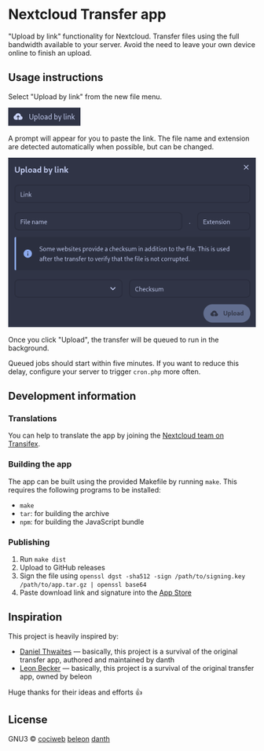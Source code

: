 # Nextcloud Transfer app

"Upload by link" functionality for Nextcloud. Transfer files using the full
bandwidth available to your server. Avoid the need to leave your own device
online to finish an upload.

## Usage instructions

Select "Upload by link" from the new file menu.

![Menu at the top of the files page.](img/menu.png)

A prompt will appear for you to paste the link. The file name and extension are
detected automatically when possible, but can be changed.

![The prompt appears in the middle of the screen.](img/prompt.png)

Once you click "Upload", the transfer will be queued to run in the background.

Queued jobs should start within five minutes. If you want to reduce this delay,
configure your server to trigger `cron.php` more often.

## Development information

### Translations

You can help to translate the app by joining the
[Nextcloud team on Transifex](https://www.transifex.com/nextcloud/nextcloud/).

### Building the app

The app can be built using the provided Makefile by running `make`.
This requires the following programs to be installed:

* `make`
* `tar`: for building the archive
* `npm`: for building the JavaScript bundle

### Publishing

1. Run `make dist`
2. Upload to GitHub releases
3. Sign the file using `openssl dgst -sha512 -sign /path/to/signing.key /path/to/app.tar.gz | openssl base64`
4. Paste download link and signature into the [App Store](http://apps.nextcloud.com/)

## Inspiration

This project is heavily inspired by:


- [Daniel Thwaites][danth] — basically, this project is a survival of the original transfer app, authored and maintained by danth
- [Leon Becker][beleon] — basically, this project is a survival of the original transfer app, owned by beleon

Huge thanks for their ideas and efforts 👍

## License

GNU3 © 
[cociweb]
[beleon]
[danth]

<!-- Badges -->


<!-- References -->

[beleon]: https://github.com/beleon
[danth]: https://danth.me/
[cociweb]: https://github.com/cociweb
